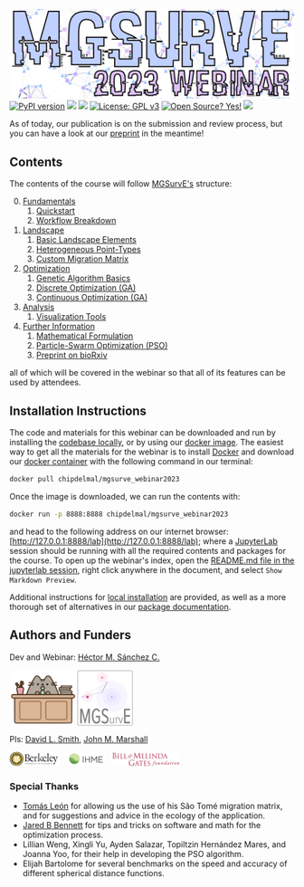 ![](./media/banner.png)
[![PyPI version](https://badge.fury.io/py/MGSurvE.svg)](https://badge.fury.io/py/MGSurvE)
[<img src="https://img.shields.io/badge/dockerhub-img-blue.svg?logo=docker">](https://hub.docker.com/r/chipdelmal/mgsurve_webinar2023)
[<img src="https://img.shields.io/badge/jupyter-lab-F37626.svg?logo=jupyter">](https://jupyterlab.readthedocs.io/en/latest/#)
[![License: GPL v3](https://img.shields.io/badge/License-GPLv3-blue.svg)](https://www.gnu.org/licenses/gpl-3.0)
[![Open Source? Yes!](https://badgen.net/badge/Open%20Source%20%3F/Yes%21/blue?icon=github)](https://github.com/Chipdelmal/MGSurvE)
[<img src="https://img.shields.io/badge/ReadThe-docs-E40046.svg?logo=readthedocs">](https://chipdelmal.github.io/MGSurvE/)

As of today, our publication is on the submission and review process, but you can have a look at our [preprint](https://www.biorxiv.org/content/10.1101/2023.06.26.546301v1) in the meantime!

## Contents

The contents of the course will follow [MGSurvE's](https://github.com/Chipdelmal/MGSurvE) structure:

0. [Fundamentals](./demos/fundamentals)
   1. [Quickstart](./demos/fundamentals/quickstart.ipynb)
   2. [Workflow Breakdown](./demos/fundamentals/breakdown.ipynb)
1. [Landscape](./demos/landscape/)
   1. [Basic Landscape Elements](./demos/landscape/simpleLandscape.ipynb)
   2. [Heterogeneous Point-Types](./demos/landscape/complexLandscape.ipynb)
   3. [Custom Migration Matrix](./demos/landscape/customLandscape.ipynb)
2. [Optimization](./demos/optimization/)
   1. [Genetic Algorithm Basics](./demos/optimization/ga.ipynb)
   2. [Discrete Optimization (GA)](./demos/optimization/discrete.ipynb)
   3. [Continuous Optimization (GA)](./demos/optimization/continuous.ipynb)
3. [Analysis](./demos/analysis/)
   1. [Visualization Tools](./demos/analysis/visualization.ipynb)
4. [Further Information](./demos/more/)
   1. [Mathematical Formulation](./demos/more/math.ipynb)
   2. [Particle-Swarm Optimization (PSO)](./demos/more/pso.ipynb)
   3. [Preprint on bioRxiv](https://www.biorxiv.org/content/10.1101/2023.06.26.546301v1)

all of which will be covered in the webinar so that all of its features can be used by attendees.
## Installation Instructions

The code and materials for this webinar can be downloaded and run by installing the [codebase locally](./InstallationLocal.md), or by using our [docker image](./Installation_Docker.md). The easiest way to get all the materials for the webinar is to install [Docker](https://docs.docker.com/engine/install/) and download our [docker container](https://hub.docker.com/r/chipdelmal/mgsurve_webinar2023) with the following command in our terminal:

```bash
docker pull chipdelmal/mgsurve_webinar2023
```

Once the image is downloaded, we can run the contents with:

```bash
docker run -p 8888:8888 chipdelmal/mgsurve_webinar2023
```

and head to the following address on our internet browser: [http://127.0.0.1:8888/lab](http://127.0.0.1:8888/lab); where a [JupyterLab](https://jupyterlab.readthedocs.io/en/latest/) session should be running with all the required contents and packages for the course. To open up the webinar's index, open the [README.md file in the jupyterlab session](http://127.0.0.1:8888/lab/tree/README.md), right click anywhere in the document, and select `Show Markdown Preview`.

Additional instructions for [local installation](./InstallationLocal.md) are provided, as well as a more thorough set of alternatives in our [package documentation](https://chipdelmal.github.io/MGSurvE/build/html/installation.html).

## Authors and Funders

Dev and Webinar: [Héctor M. Sánchez C.](https://chipdelmal.github.io/blog/)

<img src="./media/pusheen.jpg" height="97px" align="middle"><img src="./media/MGSurvE_Logo.png" height="100px" align="middle"> 

PIs: [David L. Smith](http://www.healthdata.org/about/david-smith), [John M. Marshall](https://publichealth.berkeley.edu/people/john-marshall/)

<img src="https://github.com/Chipdelmal/MGSurvE/raw/main/img/berkeley.jpg" height="25px"> &nbsp; <img src="https://github.com/Chipdelmal/MGSurvE/raw/main/img/IHME.jpg" height="25px"> &nbsp; <img src="https://github.com/Chipdelmal/MGSurvE/raw/main/img/gates.jpg" height="25px">

### Special Thanks

* [Tomás León](https://tomasleon.com/) for allowing us the use of his São Tomé migration matrix, and for suggestions and advice in the ecology of the application.
* [Jared B Bennett](https://www.linkedin.com/in/jared-bennett-21a7a9a0) for tips and tricks on software and math for the optimization process.
* Lillian Weng, Xingli Yu, Ayden Salazar, Topiltzin Hernández Mares, and Joanna Yoo, for their help in developing the PSO algorithm.
* Elijah Bartolome for several benchmarks on the speed and accuracy of different spherical distance functions.